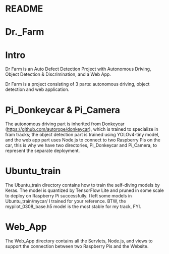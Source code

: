# README

# Dr._Farm

# Intro

Dr Farm is an Auto Defect Detection Project with Autonomous Driving, Object Detection & Discrimination, and a Web App.

Dr Farm is a project consisting of 3 parts: autonomous driving, object detection and web application.

# Pi_Donkeycar & Pi_Camera
The autonomous driving part is inherited from Donkeycar (https://github.com/autorope/donkeycar), which is trained to specialize in fram tracks; the object detection part is trained using YOLOv4-tiny model, and the web app part uses Node.js to connect to two Raspberry Pis on the car, this is why we have two directories, Pi_Donkeycar and Pi_Camera, to represent the separate deployment.

# Ubuntu_train
The Ubuntu_train directory contains how to train the self-diving models by Keras. The model is quantized by TensorFlow Lite and pruned in some scale to deploy on Raspberry Pi successfully. I left some models in Ubuntu_train/mycar/ I trained for your reference. BTW, the mypilot_0308_base.h5 model is the most stable for my track, FYI.

# Web_App
The Web_App directory contains all the Servlets, Node.js, and views to support the connection between two Raspberry Pis and the Website.
